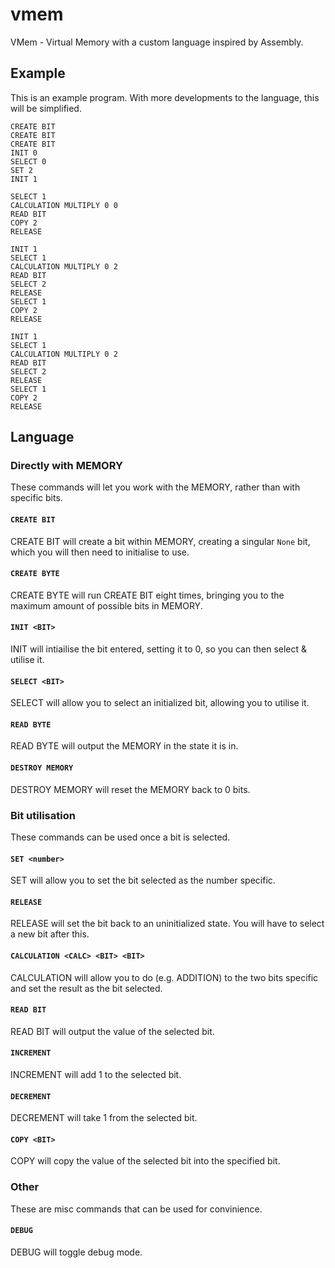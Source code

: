 # vmem
VMem - Virtual Memory with a custom language inspired by Assembly.

## Example
This is an example program. With more developments to the language, this will be simplified. 
```vmem
CREATE BIT
CREATE BIT
CREATE BIT
INIT 0
SELECT 0
SET 2
INIT 1

SELECT 1
CALCULATION MULTIPLY 0 0
READ BIT
COPY 2
RELEASE

INIT 1
SELECT 1
CALCULATION MULTIPLY 0 2
READ BIT
SELECT 2
RELEASE
SELECT 1
COPY 2
RELEASE

INIT 1
SELECT 1
CALCULATION MULTIPLY 0 2
READ BIT
SELECT 2
RELEASE
SELECT 1
COPY 2
RELEASE
```

## Language
### Directly with MEMORY
These commands will let you work with the MEMORY, rather than with specific bits. 
#### `CREATE BIT`
CREATE BIT will create a bit within MEMORY, creating a singular `None` bit, which you will then need to initialise to use.
#### `CREATE BYTE`
CREATE BYTE will run CREATE BIT eight times, bringing you to the maximum amount of possible bits in MEMORY.
#### `INIT <BIT>`
INIT <BIT> will intiailise the bit entered, setting it to 0, so you can then select & utilise it.
#### `SELECT <BIT>`
SELECT <BIT> will allow you to select an initialized bit, allowing you to utilise it.
#### `READ BYTE`
READ BYTE will output the MEMORY in the state it is in.
#### `DESTROY MEMORY`
DESTROY MEMORY will reset the MEMORY back to 0 bits.

### Bit utilisation
These commands can be used once a bit is selected.
#### `SET <number>`
SET <number> will allow you to set the bit selected as the number specific.
#### `RELEASE`
RELEASE will set the bit back to an uninitialized state. You will have to select a new bit after this.
#### `CALCULATION <CALC> <BIT> <BIT>`
CALCULATION <CALC> <BIT> <BIT> will allow you to do <CALC> (e.g. ADDITION) to the two bits specific and set the result as the bit selected.
#### `READ BIT`
READ BIT will output the value of the selected bit.
#### `INCREMENT`
INCREMENT will add 1 to the selected bit.
#### `DECREMENT`
DECREMENT will take 1 from the selected bit.
#### `COPY <BIT>`
COPY <BIT> will copy the value of the selected bit into the specified bit.

### Other
These are misc commands that can be used for convinience.
#### `DEBUG`
DEBUG will toggle debug mode.
